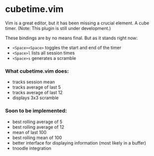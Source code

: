 # cubetime.vim
Vim is a great editor, but it has been missing a crucial element. A cube timer. (Note: This plugin is still under development.)

These bindings are by no means final. But as it stands right now:

- `<Space><Space>` toggles the start and end of the timer
- `<Space>l` lists all session times
- `<Space>s` generates a scramble

### What cubetime.vim does:

- tracks session mean
- tracks average of last 5
- tracks average of last 12
- displays 3x3 scramble

### Soon to be implemented:

- best rolling average of 5
- best rolling average of 12
- mean of last 100
- best rolling mean of 100
- better interface for displaying information (most likely in a buffer)
- tnoodle integration
